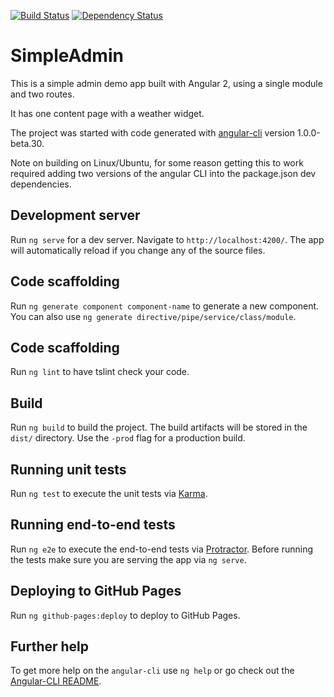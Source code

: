 [![Build Status](https://travis-ci.org/kaleguy/simpleng2admin.svg?branch=master)](https://travis-ci.org/kaleguy/simpleng2admin)
[![Dependency Status](https://david-dm.org/kaleguy/simpleng2admin.svg)](https://david-dm.org/kaleguy/simpleng2admin)


# SimpleAdmin

This is a simple admin demo app built with Angular 2, using a single module and two routes.

It has one content page with a weather widget.

The project was started with code generated with [angular-cli](https://github.com/angular/angular-cli) version 1.0.0-beta.30.

Note on building on Linux/Ubuntu, for some reason getting this to work required adding two versions of the angular CLI
into the package.json dev dependencies.

## Development server
Run `ng serve` for a dev server. Navigate to `http://localhost:4200/`. The app will automatically reload if you change any of the source files.

## Code scaffolding

Run `ng generate component component-name` to generate a new component. You can also use `ng generate directive/pipe/service/class/module`.

## Code scaffolding

Run `ng lint` to have tslint check your code.

## Build

Run `ng build` to build the project. The build artifacts will be stored in the `dist/` directory. Use the `-prod` flag for a production build.

## Running unit tests

Run `ng test` to execute the unit tests via [Karma](https://karma-runner.github.io).

## Running end-to-end tests

Run `ng e2e` to execute the end-to-end tests via [Protractor](http://www.protractortest.org/).
Before running the tests make sure you are serving the app via `ng serve`.

## Deploying to GitHub Pages

Run `ng github-pages:deploy` to deploy to GitHub Pages.

## Further help

To get more help on the `angular-cli` use `ng help` or go check out the [Angular-CLI README](https://github.com/angular/angular-cli/blob/master/README.md).
